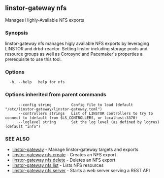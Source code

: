 ## linstor-gateway nfs

Manages Highly-Available NFS exports

### Synopsis

linstor-gateway nfs manages higly available NFS exports by leveraging LINSTOR
and drbd-reactor. Setting linstor including storage pools and resource groups
as well as Corosync and Pacemaker's properties a prerequisite to use this tool.

### Options

```
  -h, --help   help for nfs
```

### Options inherited from parent commands

```
      --config string         Config file to load (default "/etc/linstor-gateway/linstor-gateway.toml")
      --controllers strings   List of LINSTOR controllers to try to connect to (default from $LS_CONTROLLERS, or localhost:3370)
      --loglevel string       Set the log level (as defined by logrus) (default "info")
```

### SEE ALSO

* [linstor-gateway](linstor-gateway.md)	 - Manage linstor-gateway targets and exports
* [linstor-gateway nfs create](linstor-gateway_nfs_create.md)	 - Creates an NFS export
* [linstor-gateway nfs delete](linstor-gateway_nfs_delete.md)	 - Deletes an NFS export
* [linstor-gateway nfs list](linstor-gateway_nfs_list.md)	 - Lists NFS resources
* [linstor-gateway nfs server](linstor-gateway_nfs_server.md)	 - Starts a web server serving a REST API

